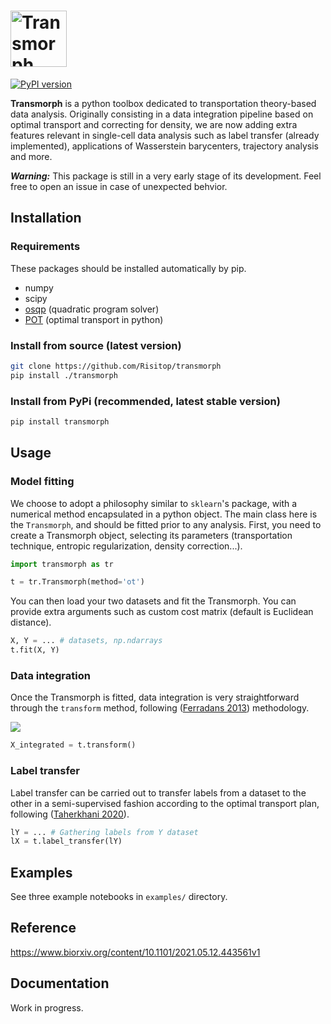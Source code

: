 # <img alt="Transmorph" src="img/logo.png" height="90">

[![PyPI version](https://badge.fury.io/py/transmorph.svg)](https://badge.fury.io/py/transmorph)

**Transmorph** is a python toolbox dedicated to transportation theory-based
data analysis. Originally consisting in a data integration pipeline
based on optimal transport and correcting for density, we are now adding 
extra features relevant in single-cell data analysis such as label transfer 
(already implemented), applications of Wasserstein barycenters, trajectory 
analysis and more.

***Warning:*** This package is still in a very early stage of its
development. Feel free to open an issue in case of unexpected behvior.

## Installation

### Requirements

These packages should be installed automatically by pip.
+ numpy 
+ scipy 
+ [osqp](https://github.com/osqp/osqp-python) (quadratic program solver)
+ [POT](https://github.com/PythonOT/POT) (optimal transport in python)

### Install from source (latest version)
```sh
git clone https://github.com/Risitop/transmorph
pip install ./transmorph
```

### Install from PyPi (recommended, latest stable version)

``` sh
pip install transmorph
```

## Usage

### Model fitting

We choose to adopt a philosophy similar to `sklearn`'s package, 
with a numerical method encapsulated in a python object. The main
class here is the `Transmorph`, and should be fitted prior to any 
analysis. First, you need to create a Transmorph object, selecting 
its parameters (transportation technique, entropic regularization,
density correction...).

``` python
import transmorph as tr

t = tr.Transmorph(method='ot')
```

You can then load your two datasets and fit the Transmorph. You can
provide extra arguments such as custom cost matrix (default is Euclidean
distance).

``` python
X, Y = ... # datasets, np.ndarrays
t.fit(X, Y)
```

### Data integration

Once the Transmorph is fitted, data integration is very straightforward through
the `transform` method, following ([Ferradans 2013](https://hal.archives-ouvertes.fr/hal-00797078/document))
methodology. 

![](img/diagram.png)

``` python
X_integrated = t.transform()
```

### Label transfer

Label transfer can be carried out to transfer labels from a dataset to the other
in a semi-supervised fashion according to the optimal transport plan, following
([Taherkhani 2020](https://link.springer.com/chapter/10.1007/978-3-030-58548-8_30)).

```python
lY = ... # Gathering labels from Y dataset 
lX = t.label_transfer(lY)
```

## Examples

See three example notebooks in `examples/` directory.

## Reference

https://www.biorxiv.org/content/10.1101/2021.05.12.443561v1

## Documentation

Work in progress.
